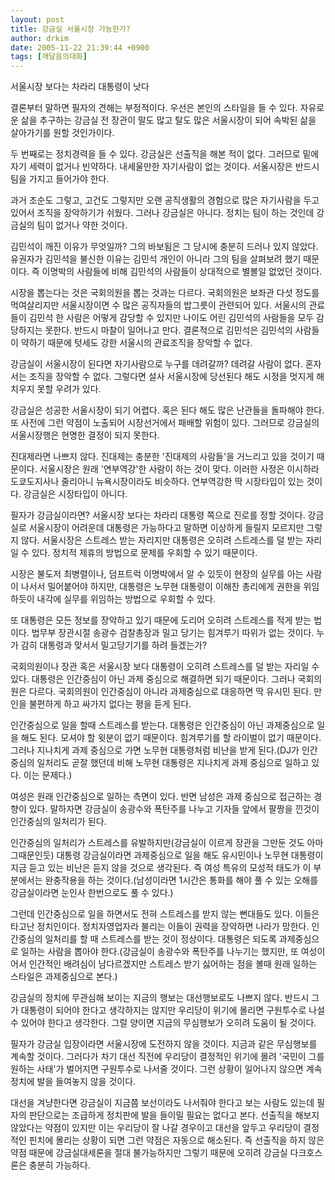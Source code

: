 ```yaml
---
layout: post
title: 강금실 서울시장 가능한가?
author: drkim
date: 2005-11-22 21:39:44 +0900
tags: [깨달음의대화]
---
```

서울시장 보다는 차라리 대통령이 낫다
  

  
결론부터 말하면 필자의 견해는 부정적이다. 우선은 본인의 스타일을 들 수 있다. 자유로운 삶을 추구하는 강금실 전 장관이 말도 많고 탈도 많은 서울시장이 되어 속박된 삶을 살아가기를 원할 것인가이다. 
  

  
두 번째로는 정치경력을 들 수 있다. 강금실은 선출직을 해본 적이 없다. 그러므로 밑에 자기 세력이 없거나 빈약하다. 내세울만한 자기사람이 없는 것이다. 서울시장은 반드시 팀을 가지고 들어가야 한다. 
  

  
과거 조순도 그렇고, 고건도 그렇지만 오랜 공직생활의 경험으로 많은 자기사람을 두고 있어서 조직을 장악하기가 쉬웠다. 그러나 강금실은 아니다. 정치는 팀이 하는 것인데 강금실의 팀이 없거나 약한 것이다. 
  

  
김민석이 깨진 이유가 무엇일까? 그의 바보됨은 그 당시에 충분히 드러나 있지 않았다. 유권자가 김민석을 불신한 이유는 김민석 개인이 아니라 그의 팀을 살펴보려 했기 때문이다. 즉 이명박의 사람들에 비해 김민석의 사람들이 상대적으로 별볼일 없었던 것이다. 
  

  
시장을 뽑는다는 것은 국회의원을 뽑는 것과는 다르다. 국회의원은 보좌관 다섯 정도를 먹여살리지만 서울시장이면 수 많은 공직자들의 밥그릇이 관련되어 있다. 서울시의 관료들이 김민석 한 사람은 어떻게 감당할 수 있지만 나이도 어린 김민석의 사람들을 모두 감당하지는 못한다. 반드시 마찰이 일어나고 만다. 결론적으로 김민석은 김민석의 사람들이 약하기 때문에 텃세도 강한 서울시의 관료조직을 장악할 수 없다. 
  

  
강금실이 서울시장이 된다면 자기사람으로 누구를 데려갈까? 데려갈 사람이 없다. 혼자서는 조직을 장악할 수 없다. 그렇다면 설사 서울시장에 당선된다 해도 시정을 멋지게 해치우지 못할 우려가 있다. 
  

  
강금실은 성공한 서울시장이 되기 어렵다. 혹은 된다 해도 많은 난관들을 돌파해야 한다. 또 사전에 그런 약점이 노출되어 시장선거에서 패배할 위험이 있다. 그러므로 강금실의 서울시장행은 현명한 결정이 되지 못한다. 
  

  
진대제라면 나쁘지 않다. 진대제는 충분한 '진대제의 사람들'을 거느리고 있을 것이기 때문이다. 서울시장은 원래 '연부역강'한 사람이 하는 것이 맞다. 이러한 사정은 이시하라 도쿄도지사나 줄리아니 뉴욕시장이라도 비슷하다. 연부역강한 딱 시장타입이 있는 것이다. 강금실은 시장타입이 아니다. 
  

  
필자가 강금실이라면? 서울시장 보다는 차라리 대통령 쪽으로 진로를 정할 것이다. 강금실로 서울시장이 어려운데 대통령은 가능하다고 말하면 이상하게 들릴지 모르지만 그렇지 않다. 서울시장은 스트레스 받는 자리지만 대통령은 오히려 스트레스를 덜 받는 자리일 수 있다. 정치적 제휴의 방법으로 문제를 우회할 수 있기 때문이다. 
  

  
시장은 불도저 최병렬이나, 덤프트럭 이명박에서 알 수 있듯이 현장의 실무를 아는 사람이 나서서 밀어붙어야 하지만, 대통령은 노무현 대통령이 이해찬 총리에게 권한을 위임하듯이 내각에 실무를 위임하는 방법으로 우회할 수 있다. 
  

  
또 대통령은 모든 정보를 장악하고 있기 때문에 도리어 오히려 스트레스를 적게 받는 법이다. 법무부 장관시절 송광수 검찰총장과 밀고 당기는 힘겨루기 따위가 없는 것이다. 누가 감히 대통령과 맞서서 밀고당기기를 하려 들겠는가?
  

  
국회의원이나 장관 혹은 서울시장 보다 대통령이 오히려 스트레스를 덜 받는 자리일 수 있다. 대통령은 인간중심이 아닌 과제 중심으로 해결하면 되기 때문이다. 그러나 국회의원은 다르다. 국회의원이 인간중심이 아니라 과제중심으로 대응하면 딱 유시민 된다. 만인을 불편하게 하고 싸가지 없다는 평을 듣게 된다.
  

  
인간중심으로 일을 할때 스트레스를 받는다. 대통령은 인간중심이 아닌 과제중심으로 일을 해도 된다. 모셔야 할 윗분이 없기 때문이다. 힘겨루기를 할 라이벌이 없기 때문이다. 그러나 지나치게 과제 중심으로 가면 노무현 대통령처럼 비난을 받게 된다.(DJ가 인간중심의 일처리도 곧잘 했던데 비해 노무현 대통령은 지나치게 과제 중심으로 일하고 있다. 이는 문제다.) 
  

  
여성은 원래 인간중심으로 일하는 측면이 있다. 반면 남성은 과제 중심으로 접근하는 경향이 있다. 말하자면 강금실이 송광수와 폭탄주를 나누고 기자들 앞에서 팔짱을 낀것이 인간중심의 일처리가 된다. 
  

  
인간중심의 일처리가 스트레스를 유발하지만(강금실이 이르게 장관을 그만둔 것도 아마 그때문인듯) 대통령 강금실이라면 과제중심으로 일을 해도 유시민이나 노무현 대통령이 지금 듣고 있는 비난은 듣지 않을 것으로 생각된다. 즉 여성 특유의 모성적 태도가 이 부분에서는 완충작용을 하는 것이다.(남성이라면 1시간은 통화를 해야 풀 수 있는 오해를 강금실이라면 눈인사 한번으로도 풀 수 있다.) 
  

  
그런데 인간중심으로 일을 하면서도 전혀 스트레스를 받지 않는 뻔대들도 있다. 이들은 타고난 정치인이다. 정치자영업자라 불리는 이들이 권력을 장악하면 나라가 망한다. 인간중심의 일처리를 할 때 스트레스를 받는 것이 정상이다. 대통령은 되도록 과제중심으로 일하는 사람을 뽑아야 한다.(강금실이 송광수와 폭탄주를 나누기는 했지만, 또 여성이어서 인간적인 배려심이 남다르겠지만 스트레스 받기 싫어하는 점을 볼때 원래 일하는 스타일은 과제중심으로 본다.) 
  

  
강금실의 정치에 무관심해 보이는 지금의 행보는 대선행보로도 나쁘지 않다. 반드시 그가 대통령이 되어야 한다고 생각하지는 않지만 우리당이 위기에 몰리면 구원투수로 나설 수 있어야 한다고 생각한다. 그럴 양이면 지금의 무심행보가 오히려 도움이 될 것이다. 
  

  
필자가 강금실 입장이라면 서울시장에 도전하지 않을 것이다. 지금과 같은 무심행보를 계속할 것이다. 그러다가 차기 대선 직전에 우리당이 결정적인 위기에 몰려 '국민이 그를 원하는 사태'가 벌어지면 구원투수로 나서줄 것이다. 그런 상황이 일어나지 않으면 계속 정치에 발을 들여놓지 않을 것이다. 
  

  
대선을 겨냥한다면 강금실이 지금쯤 보선이라도 나서줘야 한다고 보는 사람도 있는데 필자의 판단으로는 조급하게 정치판에 발을 들이밀 필요는 없다고 본다. 선출직을 해보지 않았다는 약점이 있지만 이는 우리당이 잘 나갈 경우이고 대선을 앞두고 우리당이 결정적인 핀치에 몰리는 상황이 되면 그런 약점은 자동으로 해소된다. 즉 선출직을 하지 않은 약점 때문에 강금실대세론을 절대 불가능하지만 그렇기 때문에 오히려 강금실 다크호스론은 충분히 가능하다.